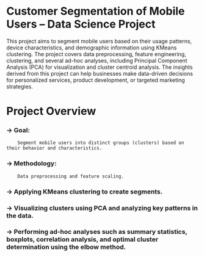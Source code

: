 # Customer Segmentation of Mobile Users – Data Science Project
This project aims to segment mobile users based on their usage patterns, device characteristics, and demographic information using KMeans clustering. The project covers data preprocessing, feature engineering, clustering, and several ad-hoc analyses, including Principal Component Analysis (PCA) for visualization and cluster centroid analysis. The insights derived from this project can help businesses make data-driven decisions for personalized services, product development, or targeted marketing strategies.

# Project Overview
### -> Goal: 
        Segment mobile users into distinct groups (clusters) based on their behavior and characteristics.
### -> Methodology: 
        Data preprocessing and feature scaling.
### -> Applying KMeans clustering to create segments.
### -> Visualizing clusters using PCA and analyzing key patterns in the data.
### ->  Performing ad-hoc analyses such as summary statistics, boxplots, correlation analysis, and optimal cluster determination using the elbow method.
